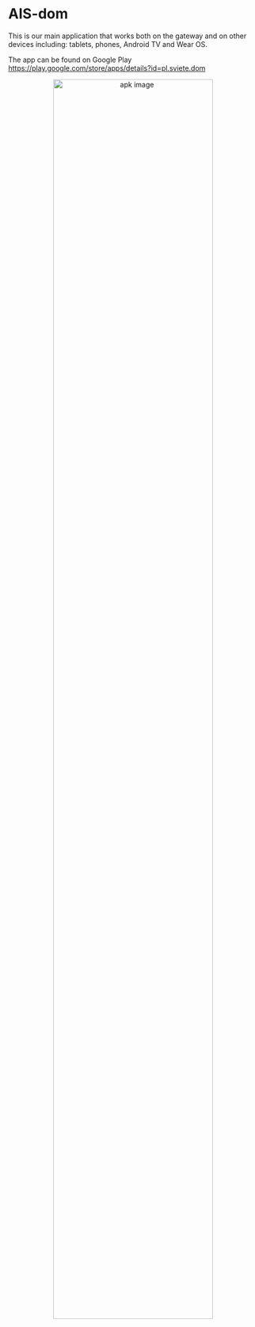 # AIS-dom
This is our main application that works both on the gateway and on other devices including: tablets, phones, Android TV and Wear OS.

The app can be found on Google Play https://play.google.com/store/apps/details?id=pl.sviete.dom

<div align="center">
<img src="https://raw.github.com/sviete/AIS-dom/master/app.png" alt="apk image" width="80%"/>
</div>
